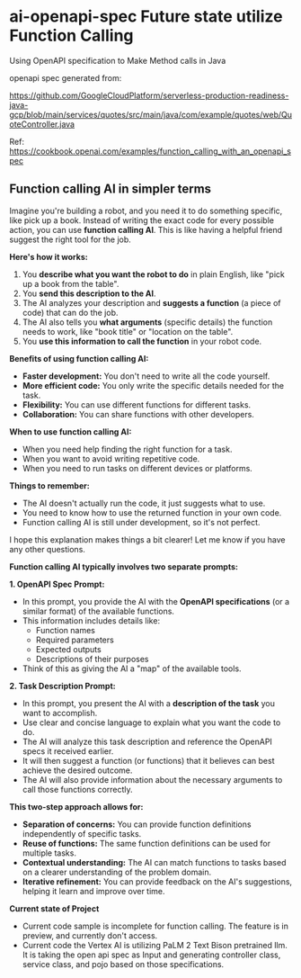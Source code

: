 # ai-openapi-spec Future state utilize Function Calling
Using OpenAPI specification to Make Method calls in Java

openapi spec generated from: 

https://github.com/GoogleCloudPlatform/serverless-production-readiness-java-gcp/blob/main/services/quotes/src/main/java/com/example/quotes/web/QuoteController.java

Ref:
https://cookbook.openai.com/examples/function_calling_with_an_openapi_spec


## Function calling AI in simpler terms

Imagine you're building a robot, and you need it to do something specific, like pick up a book. Instead of writing the exact code for every possible action, you can use **function calling AI**. This is like having a helpful friend suggest the right tool for the job.

**Here's how it works:**

1. You **describe what you want the robot to do** in plain English, like "pick up a book from the table".
2. You **send this description to the AI**.
3. The AI analyzes your description and **suggests a function** (a piece of code) that can do the job.
4. The AI also tells you **what arguments** (specific details) the function needs to work, like "book title" or "location on the table".
5. You **use this information to call the function** in your robot code.

**Benefits of using function calling AI:**

* **Faster development:** You don't need to write all the code yourself.
* **More efficient code:** You only write the specific details needed for the task.
* **Flexibility:** You can use different functions for different tasks.
* **Collaboration:** You can share functions with other developers.

**When to use function calling AI:**

* When you need help finding the right function for a task.
* When you want to avoid writing repetitive code.
* When you need to run tasks on different devices or platforms.

**Things to remember:**

* The AI doesn't actually run the code, it just suggests what to use.
* You need to know how to use the returned function in your own code.
* Function calling AI is still under development, so it's not perfect.

I hope this explanation makes things a bit clearer! Let me know if you have any other questions.


**Function calling AI typically involves two separate prompts:**

**1. OpenAPI Spec Prompt:**

   - In this prompt, you provide the AI with the **OpenAPI specifications** (or a similar format) of the available functions.
   - This information includes details like:
     - Function names
     - Required parameters
     - Expected outputs
     - Descriptions of their purposes
   - Think of this as giving the AI a "map" of the available tools.

**2. Task Description Prompt:**

   - In this prompt, you present the AI with a **description of the task** you want to accomplish.
   - Use clear and concise language to explain what you want the code to do.
   - The AI will analyze this task description and reference the OpenAPI specs it received earlier.
   - It will then suggest a function (or functions) that it believes can best achieve the desired outcome.
   - The AI will also provide information about the necessary arguments to call those functions correctly.

**This two-step approach allows for:**

- **Separation of concerns:** You can provide function definitions independently of specific tasks.
- **Reuse of functions:** The same function definitions can be used for multiple tasks.
- **Contextual understanding:** The AI can match functions to tasks based on a clearer understanding of the problem domain.
- **Iterative refinement:** You can provide feedback on the AI's suggestions, helping it learn and improve over time.

**Current state of Project**
- Current code sample is incomplete for function calling. The feature is in preview, and currently don't access.
- Current code the Vertex AI is utilizing PaLM 2 Text Bison pretrained llm. It is taking the open api spec as Input and generating controller class, service class, and pojo based on those specifications.             
